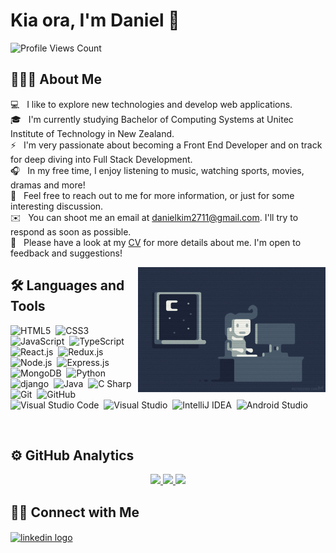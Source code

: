 # Kia ora, I'm Daniel 👋

![Profile Views Count](https://komarev.com/ghpvc/?username=danielkim2711&color=lightgrey&style=for-the-badge)

## 👨🏻‍💻 About Me

💻 &nbsp;&nbsp;I like to explore new technologies and develop web applications.\
🎓 &nbsp;&nbsp;I'm currently studying Bachelor of Computing Systems at Unitec Institute of Technology in New Zealand.\
⚡ &nbsp;&nbsp;I'm very passionate about becoming a Front End Developer and on track for deep diving into Full Stack Development.\
🎧 &nbsp;&nbsp;In my free time, I enjoy listening to music, watching sports, movies, dramas and more!\
💬 &nbsp;&nbsp;Feel free to reach out to me for more information, or just for some interesting discussion.\
✉️ &nbsp;&nbsp;You can shoot me an email at danielkim2711@gmail.com. I'll try to respond as soon as possible.\
📄 &nbsp;&nbsp;Please have a look at my [CV](https://github.com/danielkim2711/danielkim2711/files/9125620/daniel_kim_cv.pdf) for more details about me. I'm open to feedback and suggestions!

<img alt="coding at night" src="./assets/images/coding_at_night.gif" width="300" height="200" align="right"/>

## 🛠 Languages and Tools

![HTML5](https://img.shields.io/badge/-HTML5-3F4859?style=flat&logo=HTML5&logoColor=E34F26)&nbsp;
![CSS3](https://img.shields.io/badge/-CSS3-3F4859?style=flat&logo=CSS3&logoColor=1572B6)&nbsp;
![JavaScript](https://img.shields.io/badge/-JavaScript-3F4859?style=flat&logo=javascript&logoColor=F7DF1E)&nbsp;
![TypeScript](https://img.shields.io/badge/-TypeScript-3F4859?style=flat&logo=typescript&logoColor=3178C6)&nbsp;
![React.js](https://img.shields.io/badge/-React.js-3F4859?style=flat&logo=react&logoColor=61DAFB)&nbsp;
![Redux.js](https://img.shields.io/badge/-Redux.js-3F4859?style=flat&logo=redux&logoColor=764ABC)&nbsp;
![Node.js](https://img.shields.io/badge/-Node.js-3F4859?style=flat&logo=node.js&logoColor=339933)&nbsp;
![Express.js](https://img.shields.io/badge/-Express.js-3F4859?style=flat&logo=express&logoColor=000000)&nbsp;
![MongoDB](https://img.shields.io/badge/-MongoDB-3F4859?style=flat&logo=mongodb&logoColor=47a248)&nbsp;
![Python](https://img.shields.io/badge/-Python-3F4859?style=flat&logo=python&logoColor=3776AB)&nbsp;
![django](https://img.shields.io/badge/-django-3F4859?style=flat&logo=django&logoColor=092E20)&nbsp;
![Java](https://img.shields.io/badge/-Java-3F4859?style=flat&logo=java&logoColor=007396)&nbsp;
![C Sharp](https://img.shields.io/badge/-C%23-3F4859?style=flat&logo=c-sharp&logoColor=239120)&nbsp;
![Git](https://img.shields.io/badge/-Git-3F4859?style=flat&logo=git&logoColor=F05032)&nbsp;
![GitHub](https://img.shields.io/badge/-GitHub-3F4859?style=flat&logo=github&logoColor=181717)&nbsp;
![Visual Studio Code](https://img.shields.io/badge/-Visual%20Studio%20Code-3F4859?style=flat&logo=visual-studio-code&logoColor=007ACC)&nbsp;
![Visual Studio](https://img.shields.io/badge/-Visual%20Studio-3F4859?style=flat&logo=visual-studio&logoColor=5C2D91)&nbsp;
![IntelliJ IDEA](https://img.shields.io/badge/-IntelliJ%20IDEA-3F4859?style=flat&logo=intellij-idea&logoColor=000000)&nbsp;
![Android Studio](https://img.shields.io/badge/-Android%20Studio-3F4859?style=flat&logo=android-studio&logoColor=3DDC84)&nbsp;

<br />

## ⚙️ GitHub Analytics

<div align="center">
  <a href="https://github.com/danielkim2711">
    <img height="180px" src="https://github-readme-stats.vercel.app/api?username=danielkim2711&show_icons=true&theme=nord&custom_title=Daniel's%20GitHub%20Stats" />
    <img height="180px" src="https://github-readme-stats.vercel.app/api/top-langs/?username=danielkim2711&layout=compact&langs_count=6&custom_title=Daniel's%20Programming%20Languages&theme=nord" />
    <img height="180px" src="http://github-readme-streak-stats.herokuapp.com?user=danielkim2711&theme=nord&date_format=j%20M%5B%20Y%5D" />
  </a>
</div>

## 🤝🏻 Connect with Me

<a href="https://www.linkedin.com/in/danielkim2711/">
  <img align="center" src="https://raw.githubusercontent.com/rahuldkjain/github-profile-readme-generator/master/src/images/icons/Social/linked-in-alt.svg" alt="linkedin logo" height="30" width="40" />
</a>

